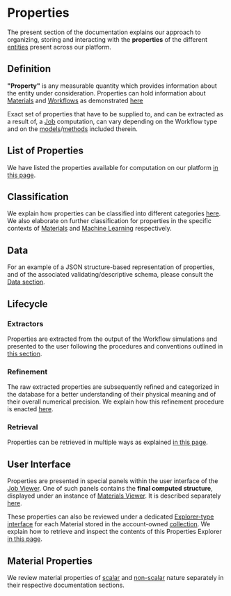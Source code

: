 # Properties 

The present section of the documentation explains our approach to organizing, storing and interacting with the **properties** of the different [entities](../entities-general/overview.md) present across our platform.

## Definition
 
**"Property"** is any measurable quantity which provides information about the entity under consideration. Properties can hold information about [Materials](../materials/overview.md) and [Workflows](../workflows/overview.md) as demonstrated [here](../getting-started/important-concepts.md)

Exact set of properties that have to be supplied to, and can be extracted as a result of, a [Job](../jobs/overview.md) computation, can vary depending on the Workflow type and on the [models](../models/overview.md)/[methods](../methods/overview.md) included therein.

## List of Properties

We have listed the properties available for computation on our platform [in this page](list.md).

## Classification

We explain how properties can be classified into different categories [here](classification/general.md). We also elaborate on further classification for properties in the specific contexts of [Materials](classification/materials.md) and [Machine Learning](classification/machine-learning.md) respectively.

## Data

For an example of a JSON structure-based representation of properties, and of the associated validating/descriptive schema, please consult the [Data section](data/overview.md).

## Lifecycle

### Extractors

Properties are extracted from the output of the Workflow simulations and presented to the user following the procedures and conventions outlined in [this section](extractor.md).

### Refinement

The raw extracted properties are subsequently refined and categorized in the database for a better understanding of their physical meaning and of their overall numerical precision. We explain how this refinement procedure is enacted [here](refinement.md). 

### Retrieval

Properties can be retrieved in multiple ways as explained [in this page](retrieval.md).

## User Interface

Properties are presented in special panels within the user interface of the [Job Viewer](../jobs/ui/viewer.md). One of such panels contains the **final computed structure**, displayed under an instance of [Materials Viewer](../materials/ui/viewer.md). It is described separately [here](ui/viewer.md).

These properties can also be reviewed under a dedicated [Explorer-type interface](../entities-general/ui/explorer.md) for each Material stored in the account-owned [collection](../accounts/collections.md). We explain how to retrieve and inspect the contents of this Properties Explorer [in this page](ui/explorer.md). 

## Material Properties

We review material properties of [scalar](scalar/overview.md) and [non-scalar](non-scalar/overview.md) nature separately in their respective documentation sections.
